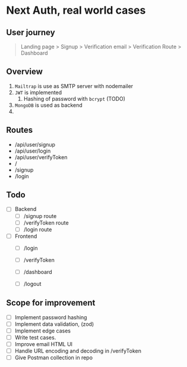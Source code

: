 # Next Auth, real world cases

## User journey

> Landing page > Signup > Verification email > Verification Route > Dashboard

## Overview
1. `Mailtrap` is use as SMTP server with nodemailer
2. `JWT` is implemented 
   1. Hashing of password with `bcrypt` (TODO)
3. `MongoDB` is used as backend
4. 


## Routes

- /api/user/signup
- /api/user/login
- /api/user/verifyToken
- /
- /signup
- /login
<!-- * /api/user/me -->



## Todo
- [ ] Backend 
  - [ ] /signup route 
  - [ ] /verifyToken route 
  - [ ] /login route 

- [ ] Frontend
  - [ ] /login
  - [ ] /verifyToken 
  - [ ] /dashboard 
  - [ ] /logout  




## Scope for improvement
- [ ] Implement password hashing 
- [ ] Implement data validation, (zod)
- [ ] Implement edge cases
- [ ] Write test cases.
- [ ] Improve email HTML UI
- [ ] Handle URL encoding and decoding in /verifyToken
- [ ] Give Postman collection in repo